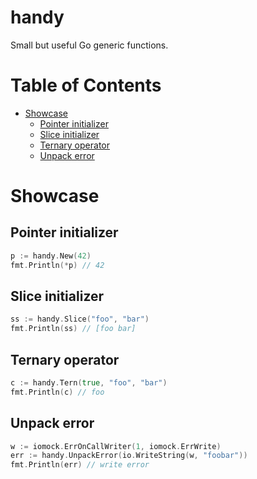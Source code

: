 # handy <!-- omit in toc -->
Small but useful Go generic functions.

# Table of Contents <!-- omit in toc -->
- [Showcase](#showcase)
  - [Pointer initializer](#pointer-initializer)
  - [Slice initializer](#slice-initializer)
  - [Ternary operator](#ternary-operator)
  - [Unpack error](#unpack-error)

# Showcase
## Pointer initializer

```go
p := handy.New(42)
fmt.Println(*p) // 42
```

## Slice initializer

```go
ss := handy.Slice("foo", "bar")
fmt.Println(ss) // [foo bar]
```

## Ternary operator

```go
c := handy.Tern(true, "foo", "bar")
fmt.Println(c) // foo
```

## Unpack error

```go
w := iomock.ErrOnCallWriter(1, iomock.ErrWrite)
err := handy.UnpackError(io.WriteString(w, "foobar"))
fmt.Println(err) // write error
```

